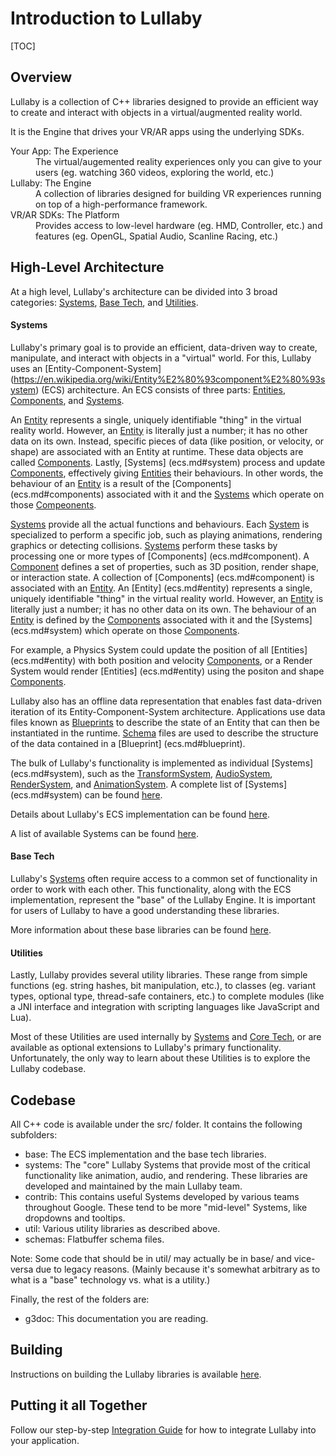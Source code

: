 # Introduction to Lullaby

[TOC]

## Overview

Lullaby is a collection of C++ libraries designed to provide an efficient way
to create and interact with objects in a virtual/augmented reality world.

It is the Engine that drives your VR/AR apps using the underlying SDKs.

<dl>
<dt>Your App: The Experience</dt>
<dd>The virtual/augemented reality experiences only you can give to your users
(eg. watching 360 videos, exploring the world, etc.)</dd>

<dt>Lullaby: The Engine</dt>
<dd>A collection of libraries designed for building VR experiences running on
top of a high-performance framework.</dd>

<dt>VR/AR SDKs: The Platform</dt>
<dd>Provides access to low-level hardware (eg. HMD, Controller, etc.) and
features (eg. OpenGL, Spatial Audio, Scanline Racing, etc.)</dd>
</dl>

## High-Level Architecture

At a high level, Lullaby's architecture can be divided into 3 broad categories:
[Systems](#systems), [Base Tech](#base-tech), and [Utilities](#utilities).


#### Systems

Lullaby's primary goal is to provide an efficient, data-driven way to create,
manipulate, and interact with objects in a "virtual" world. For this, Lullaby
uses an [Entity-Component-System]
(https://en.wikipedia.org/wiki/Entity%E2%80%93component%E2%80%93system) (ECS)
architecture. An ECS consists of three parts: [Entities](ecs.md#entity),
[Components](ecs.md#component), and [Systems](ecs.md#system).

An [Entity](ecs.md#entity) represents a single, uniquely identifiable "thing" in
the virtual reality world. However, an [Entity](ecs.md#entity) is literally just a
number; it has no other data on its own. Instead, specific pieces of data (like
position, or velocity, or shape) are associated with an Entity at runtime.
These data objects are called [Components](ecs.md#component). Lastly, [Systems]
(ecs.md#system) process and update [Components](ecs.md#component), effectively giving
[Entities](ecs.md#entity) their behaviours.  In other
words, the behaviour of an [Entity](ecs.md#entity) is a result of the [Components]
(ecs.md#components) associated with it and the [Systems](ecs.md#system) which operate
on those [Compeonents](ecs.md#component).

[Systems](ecs.md#system) provide all the actual functions and behaviours. Each
[System](ecs.md#system) is specialized to perform a specific job, such as playing
animations, rendering graphics or detecting collisions. [Systems](ecs.md#system)
perform these tasks by processing one or more types of [Components]
(ecs.md#component). A [Component](ecs.md#component) defines a set of properties, such
as 3D position, render shape, or interaction state. A collection of [Components]
(ecs.md#component) is associated with an [Entity](ecs.md#entity). An [Entity]
(ecs.md#entity) represents a single, uniquely identifiable "thing" in the virtual
reality world. However, an [Entity](ecs.md#entity) is literally just a number; it
has no other data on its own. The behaviour of an [Entity](ecs.md#entity) is
defined by the [Components](ecs.md#component) associated with it and the [Systems]
(ecs.md#system) which operate on those [Components](ecs.md#component).

For example, a Physics System could update the position of all [Entities]
(ecs.md#entity) with both position and velocity [Components](ecs.md#component), or a
Render System would render [Entities] (ecs.md#entity) using the positon and shape
[Components](ecs.md#component).

Lullaby also has an offline data representation that enables fast data-driven
iteration of its Entity-Component-System architecture. Applications use data
files known as [Blueprints](ecs.md#blueprint) to describe the state of an Entity
that can then be instantiated in the runtime.  [Schema](ecs.md#blueprint) files are
used to describe the structure of the data contained in a [Blueprint]
(ecs.md#blueprint).

The bulk of Lullaby's functionality is implemented as individual [Systems]
(ecs.md#system), such as the [TransformSystem](../src/systems/transform),
[AudioSystem](../src/systems/audio), [RenderSystem](../src/systems/render), and
[AnimationSystem](../src/systems/animation). A complete list of [Systems]
(ecs.md#system) can be found [here](list-of-systems.md).

Details about Lullaby's ECS implementation can be found [here](ecs.md).

A list of available Systems can be found [here](list-of-systems.md).

#### Base Tech

Lullaby's [Systems](#systems) often require access to a common set of
functionality in order to work with each other. This functionality, along with
the ECS implementation, represent the "base" of the Lullaby Engine.  It is
important for users of Lullaby to have a good understanding these libraries.

More information about these base libraries can be found [here](base-tech.md).


#### Utilities

Lastly, Lullaby provides several utility libraries. These range from simple
functions (eg. string hashes, bit manipulation, etc.), to classes (eg. variant
types, optional type, thread-safe containers, etc.) to complete modules (like a
JNI interface and integration with scripting languages like JavaScript and Lua).

Most of these Utilities are used internally by [Systems](#systems) and
[Core Tech](#core-tech), or are available as optional extensions to Lullaby's
primary functionality. Unfortunately, the only way to learn about these
Utilities is to explore the Lullaby codebase.


## Codebase

All C++ code is available under the src/ folder. It contains the following
subfolders:

* base: The ECS implementation and the base tech libraries.
* systems: The "core" Lullaby Systems that provide most of the critical
  functionality like animation, audio, and rendering.  These libraries
  are developed and maintained by the main Lullaby team.
* contrib: This contains useful Systems developed by various teams throughout
  Google.  These tend to be more "mid-level" Systems, like dropdowns and
  tooltips.
* util: Various utility libraries as described above.
* schemas: Flatbuffer schema files.

Note: Some code that should be in util/ may actually be in base/ and
vice-versa due to legacy reasons.  (Mainly because it's somewhat arbitrary as to
what is a "base" technology vs. what is a utility.)


Finally, the rest of the folders are:

* g3doc: This documentation you are reading.

## Building

Instructions on building the Lullaby libraries is available [here](building.md).

## Putting it all Together

Follow our step-by-step [Integration Guide](integration-guide.md) for how to
integrate Lullaby into your application.
